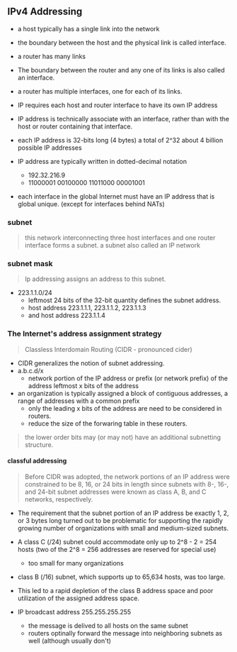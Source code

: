 ## IPv4 Addressing

- a host typically has a single link into the network
- the boundary between the host and the physical link is called interface.
- a router has many links
- The boundary between the router and any one of its links is also called an interface.
- a router has multiple interfaces, one for each of its links.
- IP requires each host and router interface to have its own IP address
- IP address is technically associate with an interface, rather than with the host or router containing that interface.

- each IP address is 32-bits long (4 bytes) a total of 2^32 about 4 billion possible IP addresses

- IP address are typically written in dotted-decimal notation
  - 192.32.216.9
  - 11000001 00100000 11011000 00001001

- each interface in the global Internet must have an IP address that is global unique. (except for interfaces behind NATs)

### subnet
> this network interconnecting three host interfaces and one router interface forms a subnet.
> a subnet also called an IP network

### subnet mask
> Ip addressing assigns an address to this subnet.
- 223.1.1.0/24
  - leftmost 24 bits of the 32-bit quantity defines the subnet address.
  - host address 223.1.1.1, 223.1.1.2, 223.1.1.3
  - and host address 223.1.1.4

### The Internet's address assignment strategy
> Classless Interdomain Routing (CIDR - pronounced cider)
- CIDR generalizes the notion of subnet addressing.
- a.b.c.d/x
  - network portion of the IP address or prefix (or network prefix) of the address
    leftmost x bits of the address
- an organization is typically assigned a block of contiguous addresses, a range of addresses with a common prefix
  - only the leading x bits of the address are need to be considered in routers.
  - reduce the size of the forwaring table in these routers.
  
> the lower order bits may (or may not) have an additional subnetting structure.

#### classful addressing
> Before CIDR was adopted, the network portions of an IP address were constrained to be 8, 16, or 24 bits in length
> since subnets with 8-, 16-, and 24-bit subnet addresses were known as class A, B, and C networks, respectively. 
- The requirement that the subnet portion of an IP address be exactly 1, 2, or 3 bytes long turned out to be problematic for supporting the rapidly growing number of organizations with small and medium-sized subnets. 

- A class C (/24) subnet could accommodate only up to 2^8 - 2 = 254 hosts (two of the 2^8 = 256 addresses are reserved for special use)
  - too small for many organizations

- class B (/16) subnet, which supports up to 65,634 hosts, was too large.
- This led to a rapid depletion of the class B address space and poor utilization of the assigned address space.

- IP broadcast address 255.255.255.255
  - the message is delived to all hosts on the same subnet
  - routers optinally forward the message into neighboring subnets as well (although usually don't)
  
